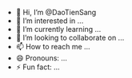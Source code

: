 - 👋 Hi, I’m @DaoTienSang
- 👀 I’m interested in ...
- 🌱 I’m currently learning ...
- 💞️ I’m looking to collaborate on ...
- 📫 How to reach me ...
- 😄 Pronouns: ...
- ⚡ Fun fact: ...

<!---
DaoTienSang/DaoTienSang is a ✨ special ✨ repository because its `README.md` (this file) appears on your GitHub profile.
You can click the Preview link to take a look at your changes.
--->
